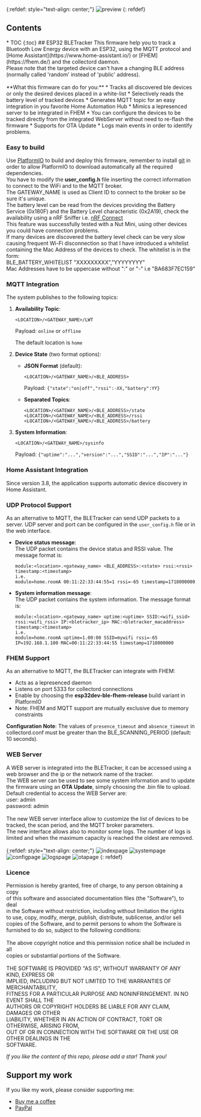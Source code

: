 {:refdef: style="text-align: center;"}
![preview](./images/preview.png)
{: refdef}

<h2>Contents</h2>
* TOC
{:toc}
## ESP32 BLETracker
This firmware help you to track a Bluetooth Low Energy device with an ESP32, using the MQTT protocol and [Home Assistant](https://www.home-assistant.io/) or [FHEM](https://fhem.de/) and the collectord daemon.<br>
Please note that the targeted device can't have a changing BLE address (normally called 'random' instead of 'public' address).<br><br>
**What this firmware can do for you:**  
* Tracks all discovered ble devices or only the desired devices placed in a white-list
* Selectively reads the battery level of tracked devices
* Generates MQTT topic for an easy integration in you favorite Home Automation Hub
* Mimics a lepresenced server to be integrated in FHEM
* You can configure the devices to be tracked directly from the integrated WebServer without need to re-flash the firmware
* Supports for OTA Update
* Logs main events in order to identify problems.


### Easy to build
Use [PlatformIO](https://platformio.org/) to build and deploy this firmware, remember to install [git](https://git-scm.com/downloads) in order to allow PlatformIO to download automatically all the required dependencies.<br>
You have to modify the **user_config.h** file inserting the correct information to connect to the WiFi and to the MQTT broker.<br>
The GATEWAY_NAME is used as Client ID to connect to the broker so be sure it's unique.<br>
The battery level can be read from the devices providing the Battery Service (0x180F) and the Battery Level characteristic (0x2A19), check the availability using a nRF Sniffer i.e. [nRF Connect](https://play.google.com/store/apps/details?id=no.nordicsemi.android.mcp)<br>
This feature was successfully tested with a Nut Mini, using other devices you could have connection problems.<br>
If many devices are discovered the battery level check can be very slow causing frequent Wi-Fi disconnection so that I have introduced a whitelist containing the Mac Address of the devices to check. The whitelist is in the form:<br>
BLE_BATTERY_WHITELIST       "XXXXXXXXX","YYYYYYYY"<br>
Mac Addresses have to be uppercase without ":" or "-" i.e "BA683F7EC159"

### MQTT Integration

The system publishes to the following topics:

1. **Availability Topic**:
   ```
   <LOCATION>/<GATEWAY_NAME>/LWT
   ```
   Payload: `online` or `offline`

   The default location is `home`

2. **Device State** (two format options):
   - **JSON Format** (default):
     ```
     <LOCATION>/<GATEWAY_NAME>/<BLE_ADDRESS>
     ```
     Payload: `{"state":"on|off","rssi":-XX,"battery":YY}`

   - **Separated Topics**:
     ```
     <LOCATION>/<GATEWAY_NAME>/<BLE_ADDRESS>/state
     <LOCATION>/<GATEWAY_NAME>/<BLE_ADDRESS>/rssi
     <LOCATION>/<GATEWAY_NAME>/<BLE_ADDRESS>/battery
     ```

3. **System Information**:
   ```
   <LOCATION>/<GATEWAY_NAME>/sysinfo
   ```
   Payload: `{"uptime":"...","version":"...","SSID":"...","IP":"..."}`

### Home Assistant Integration

Since version 3.8, the application supports automatic device discovery in Home Assistant.

### UDP Protocol Support

As an alternative to MQTT, the BLETracker can send UDP packets to a server.
UDP server and port can be configured in the `user_config.h` file or in the web interface.

- **Device status message**:  
  The UDP packet contains the device status and RSSI value. The message format is:
  ```
  module:<location>.<gateway_name> <BLE_ADDRESS>:<state> rssi:<rssi> timestamp:<timestamp>
  i.e.
  module=home.roomA 00:11:22:33:44:55=1 rssi=-65 timestamp=1718000000
  ```
- **System information message**:  
  The UDP packet contains the system information. The message format is:
  ```
  module:<location>.<gateway_name> uptime:<uptime> SSID:<wifi_ssid> rssi:<wifi_rssi> IP:<bletracker_ip> MAC:<bletracker_macaddress> timestamp:<timestamp>
  i.e.
  module=home.roomA uptime=1.00:00 SSID=mywifi rssi=-65 IP=192.168.1.100 MAC=00:11:22:33:44:55 timestamp=1718000000
  ```

### FHEM Support

As an alternative to MQTT, the BLETracker can integrate with FHEM:
- Acts as a lepresenced daemon
- Listens on port 5333 for collectord connections
- Enable by choosing the **esp32dev-ble-fhem-release** build variant in PlatformIO
- Note: FHEM and MQTT support are mutually exclusive due to memory constraints

**Configuration Note**: The values of `presence_timeout` and `absence_timeout` in collectord.conf must be greater than the BLE_SCANNING_PERIOD (default: 10 seconds).

### WEB Server
A WEB server is integrated into the BLETracker, it can be accessed using a web browser and the ip or the network name of the tracker.<br>
The WEB server can be used to see some system information and to update the firmware using an **OTA Update**, simply choosing the .bin file to upload.<br>
Default credential to access the WEB Server are:<br>
user: admin<br>
password: admin<br>
<br>
The new WEB server interface allow to customize the list of devices to be tracked, the scan period, and the MQTT broker parameters.<br>
The new interface allows also to monitor some logs. The number of logs is limited and when the maximum capacity is reached the oldest are removed.<br>
<br>
{:refdef: style="text-align: center;"}
![indexpage](./images/webindex.png)
![systempage](./images/websysinfo.png)
![configpage](./images/webconfig.png)
![logspage](./images/weblogs.png)
![otapage](./images/webOTA.png)
{: refdef}

### Licence

Permission is hereby granted, free of charge, to any person obtaining a copy<br>
of this software and associated documentation files (the "Software"), to deal<br>
in the Software without restriction, including without limitation the rights<br>
to use, copy, modify, merge, publish, distribute, sublicense, and/or sell<br>
copies of the Software, and to permit persons to whom the Software is<br>
furnished to do so, subject to the following conditions:<br>
<br>
The above copyright notice and this permission notice shall be included in all<br>
copies or substantial portions of the Software.<br>
<br>
THE SOFTWARE IS PROVIDED "AS IS", WITHOUT WARRANTY OF ANY KIND, EXPRESS OR<br>
IMPLIED, INCLUDING BUT NOT LIMITED TO THE WARRANTIES OF MERCHANTABILITY,<br>
FITNESS FOR A PARTICULAR PURPOSE AND NONINFRINGEMENT. IN NO EVENT SHALL THE<br>
AUTHORS OR COPYRIGHT HOLDERS BE LIABLE FOR ANY CLAIM, DAMAGES OR OTHER<br>
LIABILITY, WHETHER IN AN ACTION OF CONTRACT, TORT OR OTHERWISE, ARISING FROM,<br>
OUT OF OR IN CONNECTION WITH THE SOFTWARE OR THE USE OR OTHER DEALINGS IN THE<br>
SOFTWARE.<br>

*If you like the content of this repo, please add a star! Thank you!*

## Support my work
If you like my work, please consider supporting me:

- [Buy me a coffee](https://www.buymeacoffee.com/shogunxam)
- [PayPal](https://paypal.me/shogunxam)

[buymeacoffee-shield]: https://www.buymeacoffee.com/assets/img/guidelines/download-assets-sm-2.svg
[buymeacoffee]: https://www.buymeacoffee.com/shogunxam
